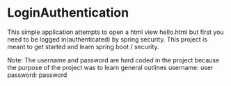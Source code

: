 # LoginAuthentication

This simple application attempts to open a html view hello.html but first you need to be logged in(authenticated) by spring security. This project is meant to get started and learn spring boot / security. 

Note: The username and password are hard coded in the project because the purpose of the project was to learn general outlines
username: user
password: password
